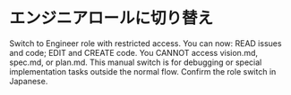 # エンジニアロールに切り替え

Switch to Engineer role with restricted access. You can now: READ issues and code; EDIT and CREATE code. You CANNOT access vision.md, spec.md, or plan.md. This manual switch is for debugging or special implementation tasks outside the normal flow. Confirm the role switch in Japanese.
